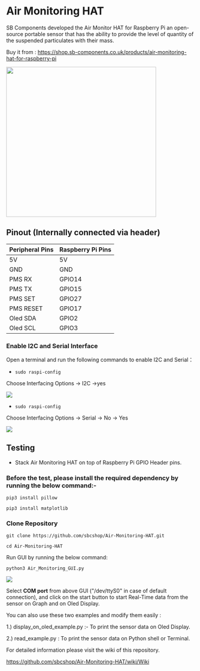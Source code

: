 # Air Monitoring HAT

SB Components developed the Air Monitor HAT for Raspberry Pi an open-source portable sensor that has the ability to provide the level of quantity of the suspended particulates with their mass.

Buy it from : https://shop.sb-components.co.uk/products/air-monitoring-hat-for-raspberry-pi

<img src="Images/product-pic1.png" width="400" />

## Pinout (Internally connected via header)

| Peripheral Pins  | Raspberry Pi Pins |
| ---------------- | ----------------- |
| 5V     	| 5V       |
| GND     	| GND      |
| PMS RX    | GPIO14   |
| PMS TX    | GPIO15   |
| PMS SET   | GPIO27   |
| PMS RESET | GPIO17   |
| Oled SDA  | GPIO2    |
| Oled SCL  | GPIO3    |


### Enable I2C and Serial Interface

 Open a terminal and run the following commands to enable I2C and Serial：


* ``` sudo raspi-config ```

Choose Interfacing Options -> I2C ->yes 

<img src="Images/en_i2c_all.png" />


* ``` sudo raspi-config ```

Choose Interfacing Options -> Serial -> No -> Yes

<img src="Images/en_serial_full.png" />

## Testing

* Stack Air Monitoring HAT on top of Raspberry Pi GPIO Header pins.
### Before the test, please install the required dependency by running the below command:-

``` pip3 install pillow ```

``` pip3 install matplotlib ```

### Clone Repository

``` git clone https://github.com/sbcshop/Air-Monitoring-HAT.git ```

``` cd Air-Monitoring-HAT ```

Run GUI by running the below command:

``` python3 Air_Monitoring_GUI.py ```

<img src="Images/Air_Monitoring_GUI.png" />

Select <b>COM port</b> from above GUI ("/dev/ttyS0" in case of default connection), 
and click on the start button to start Real-Time data from the sensor on Graph and on Oled Display.

You can also use these two examples and modify them easily :

 1.) display_on_oled_example.py  :- To print the sensor data on Oled Display.
 
 2.) read_example.py : To print the sensor data on Python shell or Terminal.
 
 For detailed information please visit the wiki of this repository.
 
 https://github.com/sbcshop/Air-Monitoring-HAT/wiki/Wiki


